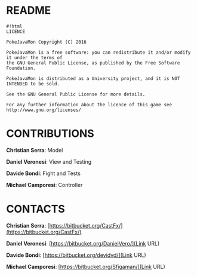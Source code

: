 # README #


```
#!html
LICENCE 

PokeJavaMon Copyright (C) 2016

PokeJavaMon is a free software: you can redistribute it and/or modify it under the terms of 
the GNU General Public License, as published by the Free Software Foundation.

PokeJavaMon is distributed as a University project, and it is NOT INTENDED to be sold.

See the GNU General Public License for more details.

For any further information about the licence of this game see http://www.gnu.org/licenses/

```

# CONTRIBUTIONS #

**Christian Serra**: Model

**Daniel Veronesi**: View and Testing

**Davide Bondi**: Fight and Tests

**Michael Camporesi**: Controller

# CONTACTS #

**Christian Serra**: [https://bitbucket.org/CastFx/](https://bitbucket.org/CastFx/)

**Daniel Veronesi**: [https://bitbucket.org/DanielVero/](Link URL)

**Davide Bondi**: [https://bitbucket.org/devidvd/](Link URL)

**Michael Camporesi**: [https://bitbucket.org/Sfigaman/](Link URL)